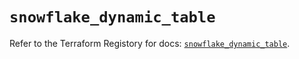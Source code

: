# `snowflake_dynamic_table`

Refer to the Terraform Registory for docs: [`snowflake_dynamic_table`](https://registry.terraform.io/providers/snowflake-labs/snowflake/0.75.0/docs/resources/dynamic_table).

